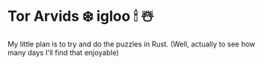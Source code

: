 # Tor Arvids ❄️ igloo 🕯 ☃️

My little plan is to try and do the puzzles in Rust. (Well, actually to see how many days I'll
find that enjoyable)

